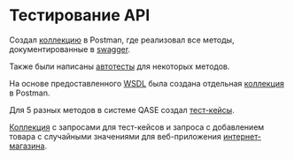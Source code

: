 # Тестирование API
Создал [коллекцию](https://www.postman.com/crimson-meadow-327942/workspace/qa-demoshopping/folder/33230623-e2b994d0-18b5-488a-a837-91d8aade4b0f?action=share&creator=33230623&ctx=documentation) в Postman, где реализовал все методы, документированные в  [swagger](https://qa.demoshopping.ru/api-docs/).

Также были написаны [автотесты](https://github.com/Sayrus444/API/blob/main/%D0%90%D0%B2%D1%82%D0%BE%D1%82%D0%B5%D1%81%D1%82%D1%8B%20%D0%B2%20Postman%20%D0%B4%D0%BB%D1%8F%20demoshopping.json) для некоторых методов.

На основе предоставленного [WSDL](http://webservices.oorsprong.org/websamples.countryinfo/CountryInfoService.wso?WSDL) была создана отдельная [коллекция](https://www.postman.com/crimson-meadow-327942/workspace/qa-demoshopping/collection/33230623-d3a94276-86c5-4d77-a7db-2713ddf55daa?action=share&creator=33230623) в Postman.

Для 5 разных методов в системе QASE создал [тест-кейсы](https://github.com/Sayrus444/API/blob/main/Test-cases%20Postman%20Rustam%20Sayfutdinov.pdf).

[Коллекция](https://www.postman.com/crimson-meadow-327942/workspace/qa-demoshopping/folder/33230623-eb6a9f33-121c-4d68-805c-e7836e726962?action=share&creator=33230623&ctx=documentation) с запросами для тест-кейсов и запроса с добавлением товара с случайными значениями для веб-приложения [интернет-магазина](https://qa.demoshopping.ru/).
